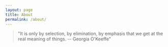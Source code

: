```yaml
---
layout: page
title: About
permalink: /about/
---
```

> "It is only by selection, by elimination, by emphasis that we get at the real meaning of things. -- Georgia O'Keeffe"


